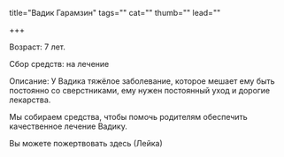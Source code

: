 title="Вадик Гарамзин"
tags=""
cat=""
thumb=""
lead=""

+++

<p>Возраст: 7 лет.
<p>Сбор средств: на лечение
<p>Описание: У Вадика тяжёлое заболевание, которое мешает ему быть постоянно со сверстниками, ему нужен постоянный уход и дорогие лекарства. 
<p>Мы собираем средства, чтобы помочь родителям обеспечить качественное лечение Вадику. 
<p>Вы можете пожертвовать здесь (Лейка)
